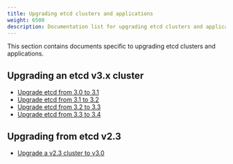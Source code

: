 ```yaml
---
title: Upgrading etcd clusters and applications
weight: 6500
description: Documentation list for upgrading etcd clusters and applications
---
```


This section contains documents specific to upgrading etcd clusters and applications.

## Upgrading an etcd v3.x cluster
* [Upgrade etcd from 3.0 to 3.1](../upgrade_3_1/)
* [Upgrade etcd from 3.1 to 3.2](../upgrade_3_2/)
* [Upgrade etcd from 3.2 to 3.3](../upgrade_3_3/)
* [Upgrade etcd from 3.3 to 3.4](../upgrade_3_4/)

## Upgrading from etcd v2.3
* [Upgrade a v2.3 cluster to v3.0](../upgrade_3_0/)


[migrate-apps]: ../../op-guide/v2-migration/
